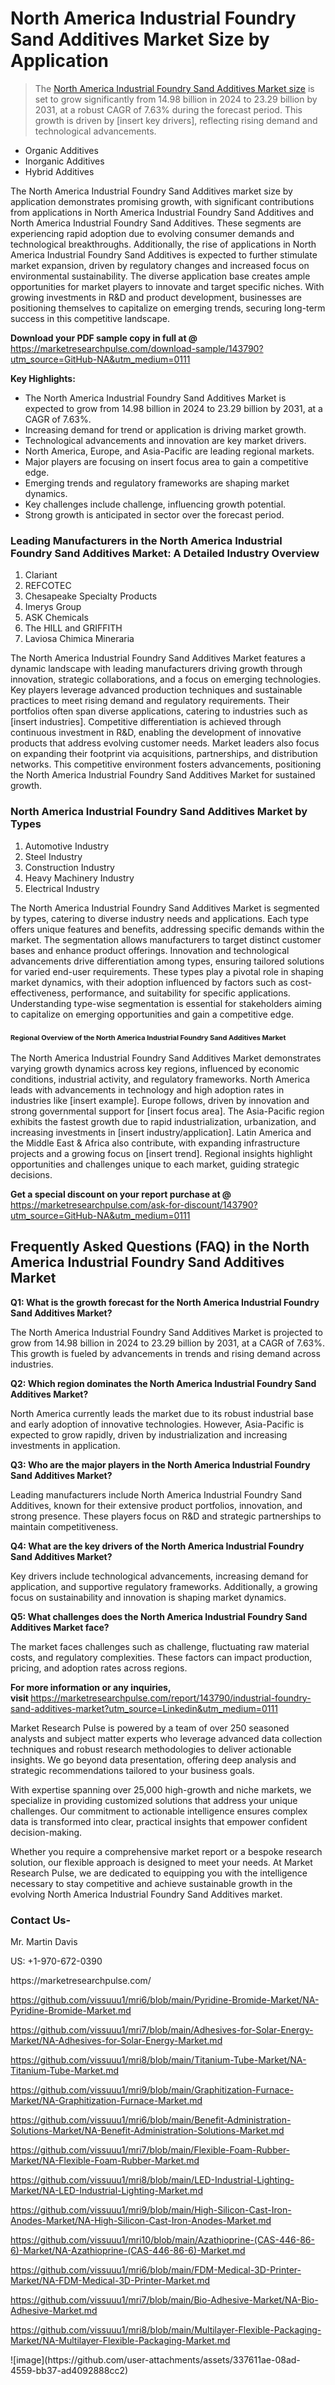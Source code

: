 <h1>North America Industrial Foundry Sand Additives Market&nbsp;Size by Application</h1><blockquote><p>The <a href="https://marketresearchpulse.com/download-sample/143790?utm_source=GitHub-NA&amp;utm_medium=0111">North America Industrial Foundry Sand Additives Market size</a> is set to grow significantly from 14.98 billion in 2024 to 23.29 billion by 2031, at a robust CAGR of 7.63% during the forecast period. This growth is driven by [insert key drivers], reflecting rising demand and technological advancements.</p></blockquote><ul><li>Organic Additives<li> Inorganic Additives<li> Hybrid Additives</li></ul><p>The North America Industrial Foundry Sand Additives market size by application demonstrates promising growth, with significant contributions from applications in North America Industrial Foundry Sand Additives and North America Industrial Foundry Sand Additives. These segments are experiencing rapid adoption due to evolving consumer demands and technological breakthroughs. Additionally, the rise of applications in North America Industrial Foundry Sand Additives is expected to further stimulate market expansion, driven by regulatory changes and increased focus on environmental sustainability. The diverse application base creates ample opportunities for market players to innovate and target specific niches. With growing investments in R&D and product development, businesses are positioning themselves to capitalize on emerging trends, securing long-term success in this competitive landscape.</p><p><strong>Download your PDF sample copy in full at @ </strong><a href="https://marketresearchpulse.com/download-sample/143790?utm_source=GitHub-NA&amp;utm_medium=0111">https://marketresearchpulse.com/download-sample/143790?utm_source=GitHub-NA&amp;utm_medium=0111</a></p><p><strong>Key Highlights: </strong></p><ul><li>The North America Industrial Foundry Sand Additives Market is expected to grow from 14.98 billion in 2024 to 23.29 billion by 2031, at a CAGR of 7.63%.</li><li>Increasing demand for trend or application is driving market growth.</li><li>Technological advancements and innovation are key market drivers.</li><li>North America, Europe, and Asia-Pacific are leading regional markets.</li><li>Major players are focusing on insert focus area to gain a competitive edge.</li><li>Emerging trends and regulatory frameworks are shaping market dynamics.</li><li>Key challenges include challenge, influencing growth potential.</li><li>Strong growth is anticipated in sector over the forecast period.</li></ul><h3>Leading Manufacturers in the North America Industrial Foundry Sand Additives Market: A Detailed Industry Overview</h3><ol><li>Clariant</li><li>REFCOTEC</li><li>Chesapeake Specialty Products</li><li>Imerys Group</li><li>ASK Chemicals</li><li>The HILL and GRIFFITH</li><li>Laviosa Chimica Mineraria</li></ol><div class="flex max-w-full flex-col flex-grow"><div class="min-h-8 text-message flex w-full flex-col items-end gap-2 whitespace-normal break-words [.text-message+&amp;]:mt-5" dir="auto" data-message-author-role="assistant" data-message-id="fd8432e4-4910-450d-b182-61b7bfb0a01f" data-message-model-slug="gpt-4o"><div class="flex w-full flex-col gap-1 empty:hidden first:pt-[3px]"><div class="markdown prose w-full break-words dark:prose-invert light"><p>The North America Industrial Foundry Sand Additives Market features a dynamic landscape with leading manufacturers driving growth through innovation, strategic collaborations, and a focus on emerging technologies. Key players leverage advanced production techniques and sustainable practices to meet rising demand and regulatory requirements. Their portfolios often span diverse applications, catering to industries such as [insert industries]. Competitive differentiation is achieved through continuous investment in R&amp;D, enabling the development of innovative products that address evolving customer needs. Market leaders also focus on expanding their footprint via acquisitions, partnerships, and distribution networks. This competitive environment fosters advancements, positioning the North America Industrial Foundry Sand Additives Market for sustained growth.</p></div></div></div></div><h3>North America Industrial Foundry Sand Additives Market by Types</h3><ol><li>Automotive Industry<li> Steel Industry<li> Construction Industry<li> Heavy Machinery Industry<li> Electrical Industry</li></ol><div class="flex max-w-full flex-col flex-grow"><div class="min-h-8 text-message flex w-full flex-col items-end gap-2 whitespace-normal break-words [.text-message+&amp;]:mt-5" dir="auto" data-message-author-role="assistant" data-message-id="084470be-0bb7-4664-bddf-5156b4f41249" data-message-model-slug="gpt-4o-mini"><div class="flex w-full flex-col gap-1 empty:hidden first:pt-[3px]"><div class="markdown prose w-full break-words dark:prose-invert light"><p>The North America Industrial Foundry Sand Additives Market is segmented by types, catering to diverse industry needs and applications. Each type offers unique features and benefits, addressing specific demands within the market. The segmentation allows manufacturers to target distinct customer bases and enhance product offerings. Innovation and technological advancements drive differentiation among types, ensuring tailored solutions for varied end-user requirements. These types play a pivotal role in shaping market dynamics, with their adoption influenced by factors such as cost-effectiveness, performance, and suitability for specific applications. Understanding type-wise segmentation is essential for stakeholders aiming to capitalize on emerging opportunities and gain a competitive edge.</p></div></div></div></div><h3><span style="font-size: 11px;">Regional Overview of the North America Industrial Foundry Sand Additives Market</span></h3><div class="flex max-w-full flex-col flex-grow"><div class="min-h-8 text-message flex w-full flex-col items-end gap-2 whitespace-normal break-words [.text-message+&amp;]:mt-5" dir="auto" data-message-author-role="assistant" data-message-id="e9038762-ce64-4e30-91c9-9bd413514231" data-message-model-slug="gpt-4o-mini"><div class="flex w-full flex-col gap-1 empty:hidden first:pt-[3px]"><div class="markdown prose w-full break-words dark:prose-invert light"><p>The North America Industrial Foundry Sand Additives Market demonstrates varying growth dynamics across key regions, influenced by economic conditions, industrial activity, and regulatory frameworks. North America leads with advancements in technology and high adoption rates in industries like [insert example]. Europe follows, driven by innovation and strong governmental support for [insert focus area]. The Asia-Pacific region exhibits the fastest growth due to rapid industrialization, urbanization, and increasing investments in [insert industry/application]. Latin America and the Middle East &amp; Africa also contribute, with expanding infrastructure projects and a growing focus on [insert trend]. Regional insights highlight opportunities and challenges unique to each market, guiding strategic decisions.</p></div></div></div></div><p><strong>Get a special discount on your report purchase at @ </strong><a href="https://marketresearchpulse.com/ask-for-discount/143790?utm_source=GitHub-NA&amp;utm_medium=0111">https://marketresearchpulse.com/ask-for-discount/143790?utm_source=GitHub-NA&amp;utm_medium=0111</a></p><h2>Frequently Asked Questions (FAQ) in the North America Industrial Foundry Sand Additives Market</h2><p><strong>Q1: What is the growth forecast for the North America Industrial Foundry Sand Additives Market?</strong></p><p>The North America Industrial Foundry Sand Additives Market is projected to grow from 14.98 billion in 2024 to 23.29 billion by 2031, at a CAGR of 7.63%. This growth is fueled by advancements in trends and rising demand across industries.</p><p><strong>Q2: Which region dominates the North America Industrial Foundry Sand Additives Market?</strong></p><p>North America currently leads the market due to its robust industrial base and early adoption of innovative technologies. However, Asia-Pacific is expected to grow rapidly, driven by industrialization and increasing investments in application.</p><p><strong>Q3: Who are the major players in the North America Industrial Foundry Sand Additives Market?</strong></p><p>Leading manufacturers include North America Industrial Foundry Sand Additives, known for their extensive product portfolios, innovation, and strong presence. These players focus on R&amp;D and strategic partnerships to maintain competitiveness.</p><p><strong>Q4: What are the key drivers of the North America Industrial Foundry Sand Additives Market?</strong></p><p>Key drivers include technological advancements, increasing demand for application, and supportive regulatory frameworks. Additionally, a growing focus on sustainability and innovation is shaping market dynamics.</p><p><strong>Q5: What challenges does the North America Industrial Foundry Sand Additives Market face?</strong></p><p>The market faces challenges such as challenge, fluctuating raw material costs, and regulatory complexities. These factors can impact production, pricing, and adoption rates across regions.</p><p><strong>For more information or any inquiries, visit&nbsp;</strong><a href="https://marketresearchpulse.com/report/143790/industrial-foundry-sand-additives-market?utm_source=Linkedin&utm_medium=0111">https://marketresearchpulse.com/report/143790/industrial-foundry-sand-additives-market?utm_source=Linkedin&utm_medium=0111</a></p><p>Market Research Pulse is powered by a team of over 250 seasoned analysts and subject matter experts who leverage advanced data collection techniques and robust research methodologies to deliver actionable insights. We go beyond data presentation, offering deep analysis and strategic recommendations tailored to your business goals.</p><p>With expertise spanning over 25,000 high-growth and niche markets, we specialize in providing customized solutions that address your unique challenges. Our commitment to actionable intelligence ensures complex data is transformed into clear, practical insights that empower confident decision-making.</p><p>Whether you require a comprehensive market report or a bespoke research solution, our flexible approach is designed to meet your needs. At Market Research Pulse, we are dedicated to equipping you with the intelligence necessary to stay competitive and achieve sustainable growth in the evolving North America Industrial Foundry Sand Additives market.</p><h3><strong>Contact Us-</strong></h3><p>Mr. Martin Davis</p><p>US: +1-970-672-0390</p><p>https://marketresearchpulse.com/</p><p><a href="https://github.com/vissuuu1/mri6/blob/main/Pyridine-Bromide-Market/NA-Pyridine-Bromide-Market.md">https://github.com/vissuuu1/mri6/blob/main/Pyridine-Bromide-Market/NA-Pyridine-Bromide-Market.md</a></p><p><a href="https://github.com/vissuuu1/mri7/blob/main/Adhesives-for-Solar-Energy-Market/NA-Adhesives-for-Solar-Energy-Market.md">https://github.com/vissuuu1/mri7/blob/main/Adhesives-for-Solar-Energy-Market/NA-Adhesives-for-Solar-Energy-Market.md</a></p><p><a href="https://github.com/vissuuu1/mri8/blob/main/Titanium-Tube-Market/NA-Titanium-Tube-Market.md">https://github.com/vissuuu1/mri8/blob/main/Titanium-Tube-Market/NA-Titanium-Tube-Market.md</a></p><p><a href="https://github.com/vissuuu1/mri9/blob/main/Graphitization-Furnace-Market/NA-Graphitization-Furnace-Market.md">https://github.com/vissuuu1/mri9/blob/main/Graphitization-Furnace-Market/NA-Graphitization-Furnace-Market.md</a></p><p><a href="https://github.com/vissuuu1/mri6/blob/main/Benefit-Administration-Solutions-Market/NA-Benefit-Administration-Solutions-Market.md">https://github.com/vissuuu1/mri6/blob/main/Benefit-Administration-Solutions-Market/NA-Benefit-Administration-Solutions-Market.md</a></p><p><a href="https://github.com/vissuuu1/mri7/blob/main/Flexible-Foam-Rubber-Market/NA-Flexible-Foam-Rubber-Market.md">https://github.com/vissuuu1/mri7/blob/main/Flexible-Foam-Rubber-Market/NA-Flexible-Foam-Rubber-Market.md</a></p><p><a href="https://github.com/vissuuu1/mri8/blob/main/LED-Industrial-Lighting-Market/NA-LED-Industrial-Lighting-Market.md">https://github.com/vissuuu1/mri8/blob/main/LED-Industrial-Lighting-Market/NA-LED-Industrial-Lighting-Market.md</a></p><p><a href="https://github.com/vissuuu1/mri9/blob/main/High-Silicon-Cast-Iron-Anodes-Market/NA-High-Silicon-Cast-Iron-Anodes-Market.md">https://github.com/vissuuu1/mri9/blob/main/High-Silicon-Cast-Iron-Anodes-Market/NA-High-Silicon-Cast-Iron-Anodes-Market.md</a></p><p><a href="https://github.com/vissuuu1/mri10/blob/main/Azathioprine-(CAS-446-86-6)-Market/NA-Azathioprine-(CAS-446-86-6)-Market.md">https://github.com/vissuuu1/mri10/blob/main/Azathioprine-(CAS-446-86-6)-Market/NA-Azathioprine-(CAS-446-86-6)-Market.md</a></p><p><a href="https://github.com/vissuuu1/mri6/blob/main/FDM-Medical-3D-Printer-Market/NA-FDM-Medical-3D-Printer-Market.md">https://github.com/vissuuu1/mri6/blob/main/FDM-Medical-3D-Printer-Market/NA-FDM-Medical-3D-Printer-Market.md</a></p><p><a href="https://github.com/vissuuu1/mri7/blob/main/Bio-Adhesive-Market/NA-Bio-Adhesive-Market.md">https://github.com/vissuuu1/mri7/blob/main/Bio-Adhesive-Market/NA-Bio-Adhesive-Market.md</a></p><p><a href="https://github.com/vissuuu1/mri8/blob/main/Multilayer-Flexible-Packaging-Market/NA-Multilayer-Flexible-Packaging-Market.md">https://github.com/vissuuu1/mri8/blob/main/Multilayer-Flexible-Packaging-Market/NA-Multilayer-Flexible-Packaging-Market.md</a></p>
![image](https://github.com/user-attachments/assets/337611ae-08ad-4559-bb37-ad4092888cc2)
